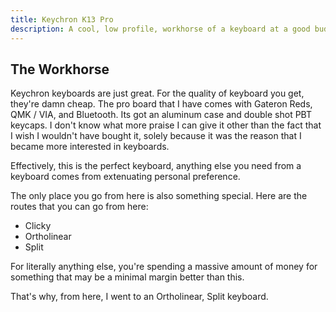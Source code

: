 ```yaml
---
title: Keychron K13 Pro
description: A cool, low profile, workhorse of a keyboard at a good budget.
---
```


## The Workhorse

Keychron keyboards are just great. For the quality of keyboard you get, 
they're damn cheap. The pro board that I have comes with Gateron Reds,
QMK / VIA, and Bluetooth. Its got an aluminum case and double shot PBT keycaps.
I don't know what more praise I can give it other than the fact that
I wish I wouldn't have bought it, solely because it was the reason that I became more
interested in keyboards.

Effectively, this is the perfect keyboard, anything else you need from a keyboard 
comes from extenuating personal preference.

The only place you go from here is also something special. Here are the routes that 
you can go from here:
- Clicky
- Ortholinear
- Split

For literally anything else, you're spending a massive amount of money for something
that may be a minimal margin better than this. 

That's why, from here, I went to an Ortholinear, Split keyboard. 


